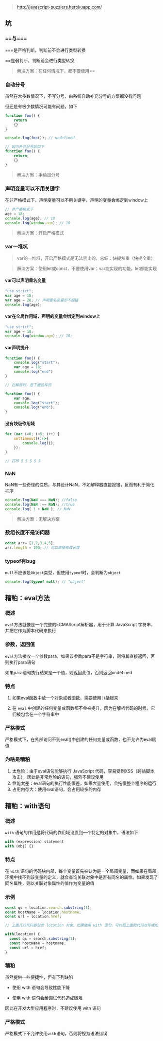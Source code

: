 > http://javascript-puzzlers.herokuapp.com/

## 坑

### ==与===

===是严格判断，判断前不会进行类型转换

==是弱判断，判断前会进行类型转换

> 解决方案：在任何情况下，都不要使用==

### 自动分号

虽然在大多数情况下，不写分号，由系统自动补充分号的方案都没有问题

但还是有极少数情况可能有问题，如下

```js
function foo() {
    return
    {}
}

console.log(foo()); // undefined

// 因为补充分号后如下
function foo() {
    return;
    {}
}
```

> 解决方案：手动加分号

### 声明变量可以不用关键字

在非严格模式下，声明变量可以不用关键字，声明的变量会绑定到window上

```js
// 非严格模式下
age = 18;
console.log(age); // 18
console.log(window.age); // 18
```

> 解决方案：开启严格模式

### var一堆坑

> var的一堆坑，开启严格模式是无法禁止的，总结：快提权重（块提全重）

> 解决方案：使用let或const，不要使用var；var能实现的功能，let都能实现

#### var可以声明重名变量

```js
"use strict";
var age = 18;
var age = 20; // 声明重名变量却不报错
console.log(age);
```

#### var在全局作用域，声明的变量会绑定到window上

```js
"use strict";
var age = 18;
console.log(window.age); // 18;
```

#### var声明提升

```js
function foo() {
    console.log("start");
    var age = 18;
    console.log("end")
}

// 在解析时，是下面这样的

function foo() {
    var age;
    console.log("start");
    console.log("end");
}
```

#### 没有块级作用域

```js
for (var i=0; i<5; i++) {
    setTimeout(()=>{
        console.log(i);
    });
}

// 打印 5 5 5 5 5
```

### NaN

NaN有一些奇怪的性质，与其设计NaN，不如解释器直接报错，反而有利于简化程序

```js
console.log(NaN === NaN); //false
console.log(NaN !== NaN); //true
console.log( 1 + NaN ); // NaN
```

> 解决方案：无解决方案

### 数组长度不是访问器

```js
const arr= [1,2,3,4,5];
arr.length = 100; // 可以直接修改长度
```

### typeof有bug

`null`不应该是`Object`类型，但使用`typeof`时，会判断为`object`

```js
console.log(typeof null); // "object"
```





## 糟粕：eval方法

### 概述

`eval`方法就像是一个完整的ECMAScript解析器，用于计算 JavaScript 字符串，并把它作为脚本代码来执行

### 参数，返回值

`eval`方法接收一个参数para，如果该参数para不是字符串，则将其直接返回，否则执行para语句

如果para语句执行结果是一个值，则返回此值，否则返回undefined

### 特点

1. 如果eval函数中放一个对象或者函数，需要使用`()`括起来

2. 在 `eval` 中创建的任何变量或函数都不会被提升，因为在解析代码的时候，它们被包含在一个字符串中

### 严格模式

严格模式下，在外部访问不到eval()中创建的任何变量或函数，也不允许为eval赋值

### 为啥是糟粕

1. 太危险：由于eval语句能够执行 JavaScript 代码，容易受到XSS（跨站脚本攻击），因此是非常危险的语句，强烈不建议使用
2. 性能太差：eval语句的执行性能很差，如果大量使用，会拖慢整个程序的运行
3. 占用内存大：使用eval语句，会占用较多的内存



## 糟粕：with语句

### 概述

`with` 语句的作用是将代码的作用域设置到一个特定的对象中，语法如下

```js
with (expression) statement
with (obj) {}
```

### 特点

在 `with` 语句的代码块内部，每个变量首先被认为是一个局部变量，而如果在局部环境中找不到该变量的定义，就会查询关联对象中是否有同名的属性。如果发现了同名属性，则以关联对象属性的值作为变量的值

### 示例

```js
const qs = location.search.substring(1); 
const hostName = location.hostname; 
const url = location.href; 

// 上面几行代码都包含 location 对象。如果使用 with 语句，可以把上面的代码改写成如下所示

with(location) {     
  const qs = search.substring(1);     
  const hostName = hostname;     
  const url = href; 
} 
```

### 糟粕

虽然提供一些便捷性，但有下列缺陷

* 使用 with 语句会导致性能下降

* 使用 with 语句会给调试代码造成困难

因此在开发大型应用程序时，不建议使用 with 语句

### 严格模式

严格模式下不允许使用`with`语句，否则将视为语法错误
